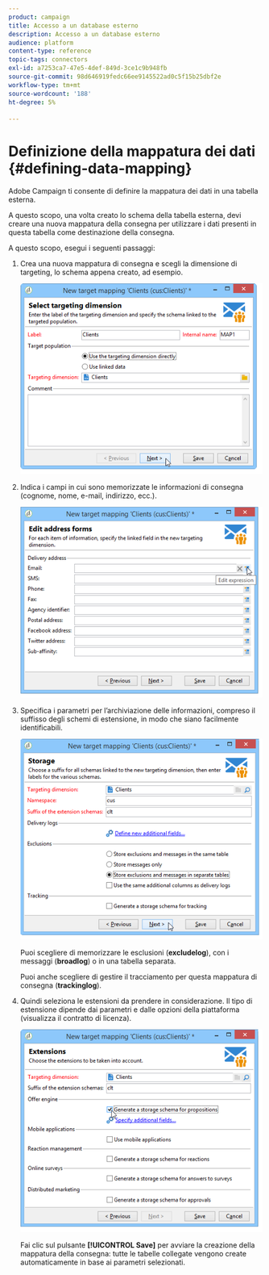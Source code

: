 ```yaml
---
product: campaign
title: Accesso a un database esterno
description: Accesso a un database esterno
audience: platform
content-type: reference
topic-tags: connectors
exl-id: a7253ca7-47e5-4def-849d-3ce1c9b948fb
source-git-commit: 98d646919fedc66ee9145522ad0c5f15b25dbf2e
workflow-type: tm+mt
source-wordcount: '188'
ht-degree: 5%

---
```


# Definizione della mappatura dei dati {#defining-data-mapping}

Adobe Campaign ti consente di definire la mappatura dei dati in una tabella esterna.

A questo scopo, una volta creato lo schema della tabella esterna, devi creare una nuova mappatura della consegna per utilizzare i dati presenti in questa tabella come destinazione della consegna.

A questo scopo, esegui i seguenti passaggi:

1. Crea una nuova mappatura di consegna e scegli la dimensione di targeting, lo schema appena creato, ad esempio.

   ![](assets/wf_new_mapping_create_fda.png)

1. Indica i campi in cui sono memorizzate le informazioni di consegna (cognome, nome, e-mail, indirizzo, ecc.).

   ![](assets/wf_new_mapping_define_join.png)

1. Specifica i parametri per l’archiviazione delle informazioni, compreso il suffisso degli schemi di estensione, in modo che siano facilmente identificabili.

   ![](assets/wf_new_mapping_define_names.png)

   Puoi scegliere di memorizzare le esclusioni (**excludelog**), con i messaggi (**broadlog**) o in una tabella separata.

   Puoi anche scegliere di gestire il tracciamento per questa mappatura di consegna (**trackinglog**).

1. Quindi seleziona le estensioni da prendere in considerazione. Il tipo di estensione dipende dai parametri e dalle opzioni della piattaforma (visualizza il contratto di licenza).

   ![](assets/wf_new_mapping_define_extensions.png)

   Fai clic sul pulsante **[!UICONTROL Save]** per avviare la creazione della mappatura della consegna: tutte le tabelle collegate vengono create automaticamente in base ai parametri selezionati.
